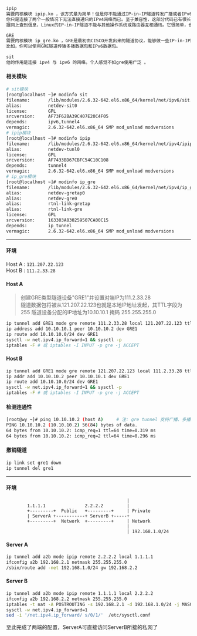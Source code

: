 ```txt
ipip 
需要内核模块 ipip.ko ，该方式最为简单！但是你不能通过IP-in-IP隧道转发广播或者IPv6数据包。
你只是连接了两个一般情况下无法直接通讯的IPv4网络而已。至于兼容性，这部分代码已有很长一段历史，其兼容性可上溯到1.3版的内核。
据网上查到信息，Linux的IP-in-IP隧道不能与其他操作系统或路由器互相通讯。它很简单，也很有效。

GRE
需要内核模块 ip_gre.ko ，GRE是最初由CISCO开发出来的隧道协议，能够做一些IP-in-IP隧道做不到的事情。
比如，你可以使用GRE隧道传输多播数据包和IPv6数据包。

sit
他的作用是连接 ipv4 与 ipv6 的网络。个人感觉不如gre使用广泛 。
```
#### 相关模块
```bash
# sit模块
[root@localhost ~]# modinfo sit
filename:       /lib/modules/2.6.32-642.el6.x86_64/kernel/net/ipv6/sit.ko
alias:          netdev-sit0
license:        GPL
srcversion:     AF73F62BA39C407E20C4F05
depends:        ipv6,tunnel4
vermagic:       2.6.32-642.el6.x86_64 SMP mod_unload modversions
# ipip模块
[root@localhost ~]# modinfo ipip
filename:       /lib/modules/2.6.32-642.el6.x86_64/kernel/net/ipv4/ipip.ko
alias:          netdev-tunl0
license:        GPL
srcversion:     AF7433BD67CBFC54C10C108
depends:        tunnel4
vermagic:       2.6.32-642.el6.x86_64 SMP mod_unload modversions
# ip_gre模块
[root@localhost ~]# modinfo ip_gre
filename:       /lib/modules/2.6.32-642.el6.x86_64/kernel/net/ipv4/ip_gre.ko
alias:          netdev-gretap0
alias:          netdev-gre0
alias:          rtnl-link-gretap
alias:          rtnl-link-gre
license:        GPL
srcversion:     163303A830259507CA00C15
depends:        ip_tunnel
vermagic:       2.6.32-642.el6.x86_64 SMP mod_unload modversions 
```
---
#### 环境
Host A : `121.207.22.123`  
Host B : `111.2.33.28`

#### Host A
> 创建GRE类型隧道设备"GRE1"并设置对端IP为111.2.33.28  
> 隧道数据包将被从121.207.22.123也就是本地IP地址发起，其TTL字段为255
> 隧道设备分配的IP地址为10.10.10.1 掩码 255.255.255.0
```Bash
ip tunnel add GRE1 mode gre remote 111.2.33.28 local 121.207.22.123 ttl 255 && ip link set GRE1 up
ip address add 10.10.10.1 peer 10.10.10.2 dev GRE1
ip route add 10.10.10.0/24 dev GRE1 
sysctl -w net.ipv4.ip_forward=1 && sysctl -p
iptables -F # 或 iptables -I INPUT -p gre -j ACCEPT
```
#### Host B
```Bash
ip tunnel add GRE1 mode gre remote 121.207.22.123 local 111.2.33.28 ttl 255 && ip link set GRE1 up
ip addr add 10.10.10.2 peer 10.10.10.1 dev GRE1
ip route add 10.10.10.0/24 dev GRE1
sysctl -w net.ipv4.ip_forward=1 && sysctl -p
iptables -F # 或 iptables -I INPUT -p gre -j ACCEPT
```

#### 检测连通性
```Bash
[root@wy ~]# ping 10.10.10.2 (host A)     # 注: gre tunnel 支持广播、多播
PING 10.10.10.2 (10.10.10.2) 56(84) bytes of data.
64 bytes from 10.10.10.2: icmp_req=1 ttl=64 time=0.319 ms
64 bytes from 10.10.10.2: icmp_req=2 ttl=64 time=0.296 ms
```

#### 撤销隧道
```Bash
ip link set gre1 down
ip tunnel del gre1
```
---
#### 环境
                                                  |
            1.1.1.1               2.2.2.2         |
            +---------+  Public   +---------+     | Private
            | ServerA +-----------+ ServerB +-----+
            +---------+  Network  +---------+     | Network
                                                  |
                                                  | 192.168.1.0/24 


#### Server A
```Bash
ip tunnel add a2b mode ipip remote 2.2.2.2 local 1.1.1.1
ifconfig a2b 192.168.2.1 netmask 255.255.255.0
/sbin/route add -net 192.168.1.0/24 gw 192.168.2.2
```
#### Server B
```Bash
ip tunnel add a2b mode ipip remote 1.1.1.1 local 2.2.2.2
ifconfig a2b 192.168.2.2 netmask 255.255.255.0
iptables -t nat -A POSTROUTING -s 192.168.2.1 -d 192.168.1.0/24 -j MASQUERADE
sysctl -w net.ipv4.ip_forward=1
sed -i '/net.ipv4.ip_forward/ s/0/1/'  /etc/sysctl.conf
```
至此完成了两端的配置，ServerA可直接访问ServerB所接的私网了
